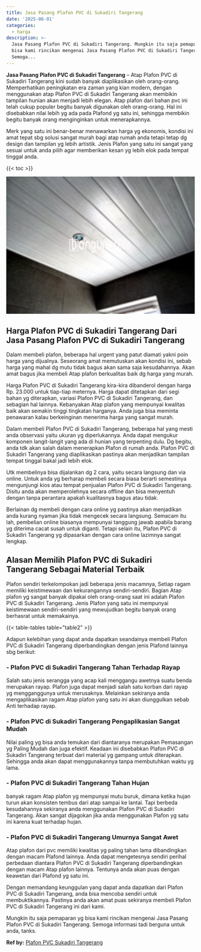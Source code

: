```yaml
---
title: Jasa Pasang Plafon PVC di Sukadiri Tangerang
date: '2025-06-01'
categories:
  - harga
description: >-
  Jasa Pasang Plafon PVC di Sukadiri Tangerang. Mungkin itu saja pemaparan yg
  bisa kami rincikan mengenai Jasa Pasang Plafon PVC di Sukadiri Tangerang.
  Semoga...
---
```


**Jasa Pasang Plafon PVC di Sukadiri Tangerang** – Atap Plafon PVC di Sukadiri Tangerang kini sudah banyak diaplikasikan oleh orang-orang. Memperhatikan peningkatan era zaman yang kian modern, dengan menggunakan atap Plafon PVC di Sukadiri Tangerang akan membikin tampilan hunian akan menjadi lebih elegan. Atap plafon dari bahan pvc ini telah cukup populer begitu banyak digunakan oleh orang-orang. Hal ini disebabkan nilai lebih yg ada pada Plafond yg satu ini, sehingga membikin begitu banyak orang menginginkan untuk menerapkannya.

Merk yang satu ini benar-benar menawarkan harga yg ekonomis, kondisi ini amat tepat sbg solusi sangat murah bagi atap rumah anda tetapi tetap dg design dan tampilan yg lebih artistik. Jenis Plafon yang satu ini sangat yang sesuai untuk anda pilih agar memberikan kesan yg lebih elok pada tempat tinggal anda.

{{< toc >}}

![Jasa Pasang Plafon PVC di Sukadiri Tangerang](/images/flafond-pvc-murah25.png)

## Harga Plafon PVC di Sukadiri Tangerang Dari Jasa Pasang Plafon PVC di Sukadiri Tangerang

Dalam membeli plafon, beberapa hal urgent yang patut diamati yakni poin harga yang dijualnya. Seseorang amat memutuskan akan kondisi ini, sebab harga yang mahal dg mutu tidak bagus akan sama saja kesudahannya. Akan amat bagus jika membeli Atap plafon berkualitas baik dg harga yang murah.

Harga Plafon PVC di Sukadiri Tangerang kira-kira dibanderol dengan harga Rp. 23.000 untuk tiap-tiap meternya. Harga dapat ditetapkan dari segi bahan yg diterapkan, variasi Plafon PVC di Sukadiri Tangerang, dan sebagian hal lainnya. Kebanyakan Atap plafon yang mempunyai kwalitas baik akan semakin tinggi tingkatan harganya. Anda juga bisa meminta penawaran kalau berkeinginan menerima harga yang sangat murah.

Dalam membeli Plafon PVC di Sukadiri Tangerang, beberapa hal yang mesti anda observasi yaitu ukuran yg diperlukannya. Anda dapat mengukur komponen langit-langit yang ada di hunian yang terpenting dulu. Dg begitu, anda tdk akan salah dalam menerapkan Plafon di rumah anda. Plafon PVC di Sukadiri Tangerang yang diaplikasikan pastinya akan menjadikan tampilan tempat tinggal bakal jadi lebih elok.

Utk membelinya bisa dijalankan dg 2 cara, yaitu secara langsung dan via online. Untuk anda yg berharap membeli secara biasa berarti semestinya mengunjungi kios atau tempat penjualan Plafon PVC di Sukadiri Tangerang. Disitu anda akan memperolehnya secara offline dan bisa menyentuh dengan tanpa perantara apakah kualitasnya bagus atau tidak.

Berlainan dg membeli dengan cara online yg pastinya akan menjadikan anda kurang nyaman jika tidak mengecek secara langsung. Semacam itu lah, pembelian online biasanya mempunyai tanggung jawab apabila barang yg diterima cacat susah untuk diganti. Tetapi selain itu, Plafon PVC di Sukadiri Tangerang yg dipasarkan dengan cara online lazimnya sangat lengkap.

## Alasan Memilih Plafon PVC di Sukadiri Tangerang Sebagai Material Terbaik

Plafon sendiri terkelompokan jadi beberapa jenis macamnya, Setiap ragam memiliki keistimewaan dan kekurangannya sendiri-sendiri. Bagian Atap plafon yg sangat banyak dipakai oleh orang-orang saat ini adalah Plafon PVC di Sukadiri Tangerang. Jenis Plafon yang satu ini mempunyai keistimewaan sendiri-sendiri yang mewujudkan begitu banyak orang berhasrat untuk memakainya.

{{< table-tables table="table2" >}}

Adapun kelebihan yang dapat anda dapatkan seandainya membeli Plafon PVC di Sukadiri Tangerang diperbandingkan dengan jenis Plafond lainnya sbg berikut:

### \- Plafon PVC di Sukadiri Tangerang Tahan Terhadap Rayap

Salah satu jenis serangga yang acap kali menggangu awetnya suatu benda merupakan rayap. Plafon juga dapat menjadi salah satu korban dari rayap yg mengganggunya untuk merusaknya. Melainkan sekiranya anda mengaplikasikan ragam Atap plafon yang satu ini akan diunggulkan sebab Anti terhadap rayap.

### \- Plafon PVC di Sukadiri Tangerang Pengaplikasian Sangat Mudah

Nilai paling yg bisa anda temukan dari diantaranya merupakan Pemasangan yg Paling Mudah dan juga efektif. Keadaan ini disebabkan Plafon PVC di Sukadiri Tangerang terbuat dari material yg gampang untuk diterapkan. Sehingga anda akan dapat menggunakannya tanpa membutuhkan waktu yg lama.

### \- Plafon PVC di Sukadiri Tangerang Tahan Hujan

banyak ragam Atap plafon yg mempunyai mutu buruk, dimana ketika hujan turun akan konsisten tembus dari atap sampai ke lantai. Tapi berbeda kesudahannya sekiranya anda menggunakan Plafon PVC di Sukadiri Tangerang. Akan sangat dijagokan jika anda menggunakan Plafon yg satu ini karena kuat terhadap hujan.

### \- Plafon PVC di Sukadiri Tangerang Umurnya Sangat Awet

Atap plafon dari pvc memiliki kwalitas yg paling tahan lama dibandingkan dengan macam Plafond lainnya. Anda dapat mengetesnya sendiri perihal perbedaan diantara Plafon PVC di Sukadiri Tangerang diperbandingkan dengan macam Atap plafon lainnya. Tentunya anda akan puas dengan keawetan dari Plafond yg satu ini.

Dengan memandang keunggulan yang dapat anda dapatkan dari Plafon PVC di Sukadiri Tangerang, anda bisa mencoba sendiri untuk membuktikannya. Pastinya anda akan amat puas sekiranya membeli Plafon PVC di Sukadiri Tangerang ini dari kami.

Mungkin itu saja pemaparan yg bisa kami rincikan mengenai Jasa Pasang Plafon PVC di Sukadiri Tangerang. Semoga informasi tadi berguna untuk anda, tanks.

**Ref by:** [Plafon PVC Sukadiri Tangerang](https://id.wikipedia.org/wiki/Plafon)
